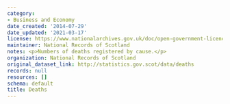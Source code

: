 ```yaml
---
category:
- Business and Economy
date_created: '2014-07-29'
date_updated: '2021-03-17'
license: https://www.nationalarchives.gov.uk/doc/open-government-licence/version/3/
maintainer: National Records of Scotland
notes: <p>Numbers of deaths registered by cause.</p>
organization: National Records of Scotland
original_dataset_link: http://statistics.gov.scot/data/deaths
records: null
resources: []
schema: default
title: Deaths
---
```

